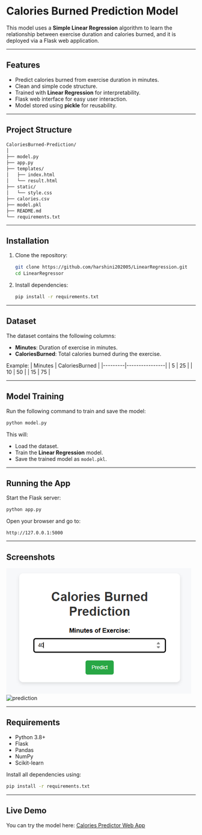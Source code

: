 ﻿# Calories Burned Prediction Model
 
This model uses a **Simple Linear Regression** algorithm to learn the relationship between exercise duration and calories burned, and it is deployed via a Flask web application.

---

## Features
- Predict calories burned from exercise duration in minutes.
- Clean and simple code structure.
- Trained with **Linear Regression** for interpretability.
- Flask web interface for easy user interaction.
- Model stored using **pickle** for reusability.

---

## Project Structure
```
CaloriesBurned-Prediction/
│
├── model.py            
├── app.py               
├── templates/
│   ├── index.html        
│   └── result.html       
├── static/
│   └── style.css         
├── calories.csv          
├── model.pkl             
├── README.md             
└── requirements.txt      
```

---

## Installation
1. Clone the repository:
   ```bash
   git clone https://github.com/harshini202005/LinearRegression.git
   cd LinearRegressor
   ```

2. Install dependencies:
   ```bash
   pip install -r requirements.txt
   ```

---

##  Dataset
The dataset contains the following columns:
- **Minutes**: Duration of exercise in minutes.
- **CaloriesBurned**: Total calories burned during the exercise.

Example:
| Minutes | CaloriesBurned |
|---------|----------------|
| 5       | 25             |
| 10      | 50             |
| 15      | 75             |

---

##  Model Training
Run the following command to train and save the model:
```bash
python model.py
```
This will:
- Load the dataset.
- Train the **Linear Regression** model.
- Save the trained model as `model.pkl`.

---

## Running the App
Start the Flask server:
```bash
python app.py
```
Open your browser and go to:
```
http://127.0.0.1:5000
```

---

## Screenshots
![Web App Screenshot](input.png)
<img width="568" height="294" alt="prediction" src="https://github.com/user-attachments/assets/6f168302-7c15-4396-b835-9cae26b4743a" />

---

##  Requirements
- Python 3.8+
- Flask
- Pandas
- NumPy
- Scikit-learn

Install all dependencies using:
```bash
pip install -r requirements.txt
```

---


## Live Demo

You can try the model here: [Calories  Predictor Web App](https://linearregressor.onrender.com/)



